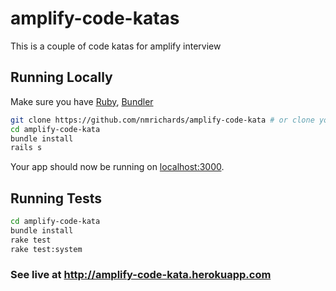 # amplify-code-katas

This is a couple of code katas for amplify interview

## Running Locally

Make sure you have [Ruby](https://www.ruby-lang.org), [Bundler](http://bundler.io)

```sh
git clone https://github.com/nmrichards/amplify-code-kata # or clone your own fork
cd amplify-code-kata
bundle install
rails s
```

Your app should now be running on [localhost:3000](http://localhost:3000/).

## Running Tests
```sh
cd amplify-code-kata
bundle install
rake test
rake test:system
```

### See live at http://amplify-code-kata.herokuapp.com
